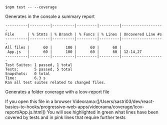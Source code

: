 `$npm test -- --coverage`

Generates in the console a summary report

```
----------|---------|----------|---------|---------|-------------------
File      | % Stmts | % Branch | % Funcs | % Lines | Uncovered Line #s
----------|---------|----------|---------|---------|-------------------
All files |      60 |      100 |      60 |      60 |
 App.js   |      60 |      100 |      60 |      60 | 12-14,27
----------|---------|----------|---------|---------|-------------------
Test Suites: 1 passed, 1 total
Tests:       5 passed, 5 total
Snapshots:   0 total
Time:        6.3 s
Ran all test suites related to changed files.
```

Generates a folder coverage with a lcov-report file

If you open this file in a browser Videorama:([/Users/sastri03/dev/react-basics-to-hooks/progressive-web-apps/videorama/coverage/lcov-report/App.js.html]) You will see highlighted in green what lines have been covered by tests and in pink lines that require further tests
